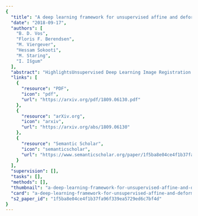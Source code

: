 ```yaml
---
{
  "title": "A deep learning framework for unsupervised affine and deformable image registration",
  "date": "2018-09-17",
  "authors": [
    "B. D. Vos",
    "Floris F. Berendsen",
    "M. Viergever",
    "Hessam Sokooti",
    "M. Staring",
    "I. Išgum"
  ],
  "abstract": "HighlightsUnsupervised Deep Learning Image Registration (DLIR) is feasible for affine and deformable image registration.The method is unsupervised; no registration examples are necessary to train a ConvNet for image registration.Once a ConvNet is trained, image registration can be performed on unseen images in one‐shot.Registration, including image resampling, is near real‐time.Unsupervised DLIR yields image registration performance similar to a conventional approach. Graphical abstract Figure. No caption available. ABSTRACT Image registration, the process of aligning two or more images, is the core technique of many (semi‐)automatic medical image analysis tasks. Recent studies have shown that deep learning methods, notably convolutional neural networks (ConvNets), can be used for image registration. Thus far training of ConvNets for registration was supervised using predefined example registrations. However, obtaining example registrations is not trivial. To circumvent the need for predefined examples, and thereby to increase convenience of training ConvNets for image registration, we propose the Deep Learning Image Registration (DLIR) framework for unsupervised affine and deformable image registration. In the DLIR framework ConvNets are trained for image registration by exploiting image similarity analogous to conventional intensity‐based image registration. After a ConvNet has been trained with the DLIR framework, it can be used to register pairs of unseen images in one shot. We propose flexible ConvNets designs for affine image registration and for deformable image registration. By stacking multiple of these ConvNets into a larger architecture, we are able to perform coarse‐to‐fine image registration. We show for registration of cardiac cine MRI and registration of chest CT that performance of the DLIR framework is comparable to conventional image registration while being several orders of magnitude faster.",
  "links": [
    {
      "resource": "PDF",
      "icon": "pdf",
      "url": "https://arxiv.org/pdf/1809.06130.pdf"
    },
    {
      "resource": "arXiv.org",
      "icon": "arxiv",
      "url": "https://arxiv.org/abs/1809.06130"
    },
    {
      "resource": "Semantic Scholar",
      "icon": "semanticscholar",
      "url": "https://www.semanticscholar.org/paper/1f5ba8e04ce4f1b37fa96f339ea5729ed6c7bf4d"
    }
  ],
  "supervision": [],
  "tasks": [],
  "methods": [],
  "thumbnail": "a-deep-learning-framework-for-unsupervised-affine-and-deformable-image-registration-thumb.jpg",
  "card": "a-deep-learning-framework-for-unsupervised-affine-and-deformable-image-registration-card.jpg",
  "s2_paper_id": "1f5ba8e04ce4f1b37fa96f339ea5729ed6c7bf4d"
}
---
```


